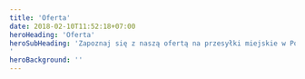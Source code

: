 ```yaml
---
title: 'Oferta'
date: 2018-02-10T11:52:18+07:00
heroHeading: 'Oferta'
heroSubHeading: 'Zapoznaj się z naszą ofertą na przesyłki miejskie w Poznaniu oraz dostawy dla gastronomii
'
heroBackground: ''
---
```

